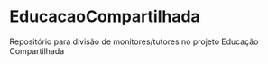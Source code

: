 # EducacaoCompartilhada
Repositório para divisão de monitores/tutores no projeto Educação Compartilhada

